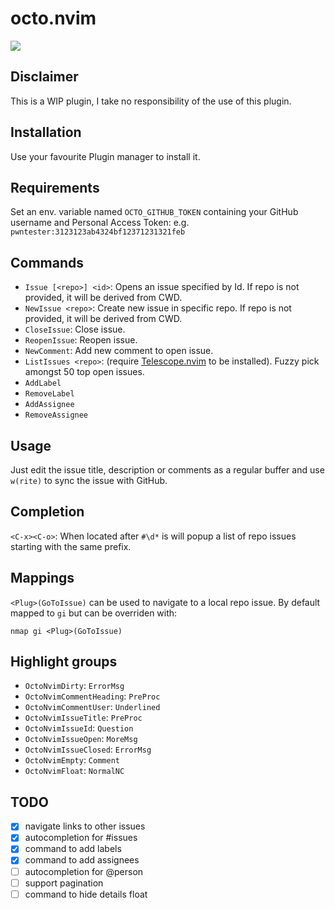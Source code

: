 # octo.nvim

![](https://i.imgur.com/ZRhBvls.png)

## Disclaimer

This is a WIP plugin, I take no responsibility of the use of this plugin.

## Installation

Use your favourite Plugin manager to install it.

## Requirements

Set an env. variable named `OCTO_GITHUB_TOKEN` containing your GitHub username and Personal Access Token:
e.g. `pwntester:3123123ab4324bf12371231321feb`

## Commands

- `Issue [<repo>] <id>`: Opens an issue specified by Id. If repo is not provided, it will be derived from CWD.
- `NewIssue <repo>`: Create new issue in specific repo. If repo is not provided, it will be derived from CWD.
- `CloseIssue`: Close issue.
- `ReopenIssue`: Reopen issue.
- `NewComment`: Add new comment to open issue.
- `ListIssues <repo>`: (require [Telescope.nvim](https://github.com/nvim-lua/telescope.nvim) to be installed). Fuzzy pick amongst 50 top open issues.
- `AddLabel`
- `RemoveLabel`
- `AddAssignee`
- `RemoveAssignee`

## Usage

Just edit the issue title, description or comments as a regular buffer and use `w(rite)` to sync the issue with GitHub.

## Completion

`<C-x><C-o>`: When located after `#\d*` is will popup a list of repo issues starting with the same prefix.

## Mappings

`<Plug>(GoToIssue)` can be used to navigate to a local repo issue. By default mapped to `gi` but can be overriden with: 

```
nmap gi <Plug>(GoToIssue)
```

## Highlight groups

  - `OctoNvimDirty`: `ErrorMsg` 
  - `OctoNvimCommentHeading`: `PreProc`
  - `OctoNvimCommentUser`: `Underlined`
  - `OctoNvimIssueTitle`: `PreProc`
  - `OctoNvimIssueId`: `Question`
  - `OctoNvimIssueOpen`: `MoreMsg`
  - `OctoNvimIssueClosed`: `ErrorMsg`
  - `OctoNvimEmpty`: `Comment`
  - `OctoNvimFloat`: `NormalNC`

## TODO

  - [x] navigate links to other issues
  - [x] autocompletion for #issues
  - [x] command to add labels
  - [x] command to add assignees
  - [ ] autocompletion for @person
  - [ ] support pagination
  - [ ] command to hide details float
